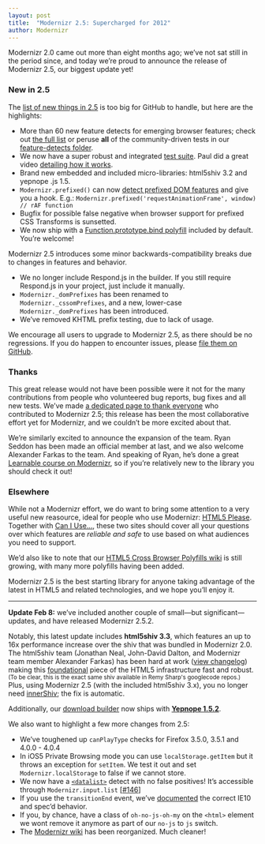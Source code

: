 ```yaml
---
layout: post
title:  "Modernizr 2.5: Supercharged for 2012"
author: Modernizr
---
```


Modernizr 2.0 came out more than eight months ago; we’ve not sat still in the period since, and today we’re proud to announce the release of Modernizr 2.5, our biggest update yet!

<h3 id="newin2.5">New in 2.5</h3>

The <a href="https://github.com/Modernizr/Modernizr/compare/v2.0.6...v2.5.1">list of new things in 2.5</a> is too big for GitHub to handle, but here are the highlights:

 * More than 60 new feature detects for emerging browser features; check out <a href="https://gist.github.com/783522a92b79a0868532">the full list</a> or peruse **all** of the community-driven tests in our <a href="https://github.com/Modernizr/Modernizr/tree/master/feature-detects">feature-detects folder</a>.
 * We now have a super robust and integrated <a href="http://modernizr.github.com/Modernizr/test/index.html">test suite</a>. Paul did a great video <a href="http://www.youtube.com/watch?feature=player_embedded&amp;v=Mbt6h1BFW8g">detailing how it works</a>.
 * Brand new embedded and included micro-libraries: html5shiv 3.2 and yepnope .js 1.5.
 * `Modernizr.prefixed()` can now <a href="/docs/#prefixeddom">detect prefixed DOM features</a> and give you a hook. E.g.: `Modernizr.prefixed('requestAnimationFrame', window) // rAF function`
 * Bugfix for possible false negative when browser support for prefixed CSS Transforms is sunsetted.
 * We now ship with a <a href="https://developer.mozilla.org/en/JavaScript/Reference/Global_Objects/Function/bind">Function.prototype.bind polyfill</a> included by default. You&#8217;re welcome!

 Modernizr 2.5 introduces some minor backwards-compatibility breaks due to changes in features and behavior.

 * We no longer include Respond.js in the builder. If you still require Respond.js in your project, just include it manually.
 * `Modernizr._domPrefixes` has been renamed to `Modernizr._cssomPrefixes`, and a new, lower-case `Modernizr._domPrefixes` has been introduced.
 * We’ve removed KHTML prefix testing, due to lack of usage.

 We encourage all users to upgrade to Modernizr 2.5, as there should be no regressions. If you do happen to encounter issues, please <a href="https://github.com/Modernizr/Modernizr/wiki/Filing-a-bug">file them on GitHub</a>.

 <h3 id="thanks">Thanks</h3>

 This great release would not have been possible were it not for the many contributions from people who volunteered bug reports, bug fixes and all new tests. We’ve made <a href="/contributors/">a dedicated page to thank everyone</a> who contributed to Modernizr 2.5; this release has been the most collaborative effort yet for Modernizr, and we couldn’t be more excited about that.

We’re similarly excited to announce the expansion of the team. Ryan Seddon has been made an official member at last, and we also welcome Alexander Farkas to the team. And speaking of Ryan, he’s done a great <a href="https://learnable.com/courses/modernizr-front-end-development-done-right-2561">Learnable course on Modernizr</a>, so if you’re relatively new to the library you should check it out!

<h3 id="elsewhere">Elsewhere</h3>

While not a Modernizr effort, we do want to bring some attention to a very useful new reasource, ideal for people who use Modernizr: <a href="http://html5please.us/">HTML5 Please</a>. Together with <a href="http://caniuse.com/">Can I Use…</a>, these two sites should cover all your questions over which features are _reliable and safe_ to use based on what audiences you need to support.

We’d also like to note that our <a href="https://github.com/Modernizr/Modernizr/wiki/HTML5-Cross-Browser-Polyfills">HTML5 Cross Browser Polyfills wiki</a> is still growing, with many more polyfills having been added.

Modernizr 2.5 is the best starting library for anyone taking advantage of the latest in HTML5 and related technologies, and we hope you’ll enjoy it.

---

<p id="update252"><strong>Update Feb 8:</strong> we’ve included another couple of small—but significant—updates, and have released Modernizr 2.5.2.</p>

Notably, this latest update includes **html5shiv 3.3**, which features an up to 16x performance increase over the shiv that was bundled in Modernizr 2.0. The html5shiv team (Jonathan Neal, John-David Dalton, and Modernizr team member Alexander Farkas) has been hard at work (<a href="https://github.com/aFarkas/html5shiv/wiki">view changelog</a>) making this <a href="http://paulirish.com/2011/the-history-of-the-html5-shiv/">foundational</a> piece of the HTML5 infrastructure fast and robust. <small>(To be clear, this is the exact same shiv available in Remy Sharp's googlecode repos.)</small> Plus, using Modernizr 2.5 (with the included html5shiv 3.x), you no longer need <a href="http://jdbartlett.com/innershiv/">innerShiv</a>; the fix is automatic.

Additionally, our <a href="/download/">download builder</a> now ships with **<a href="http://yepnopejs.com/#whatsnew">Yepnope 1.5.2</a>**.

We also want to highlight a few more changes from 2.5:

 * We’ve toughened up `canPlayType` checks for Firefox 3.5.0, 3.5.1 and 4.0.0 - 4.0.4
 * In iOS5 Private Browsing mode you can use `localStorage.getItem` but it throws an exception for `setItem`. We test it out and set `Modernizr.localStorage` to false if we cannot store.
 * We now have a <a href="http://html5please.us/#datalist">`<datalist>`</a> detect with no false positives! It’s accessible through `Modernizr.input.list` [<a href="https://github.com/Modernizr/Modernizr/issues/146">#146</a>]
 * If you use the `transitionEnd` event, we’ve <a href="http://www.modernizr.com/docs/#s25">documented</a> the correct IE10 and spec’d behavior.
 * If you, by chance, have a class of `oh-no-js-oh-my` on the `<html>` element we wont remove it anymore as part of our `no-js` to `js` switch.
 * The <a href="https://github.com/Modernizr/Modernizr/wiki">Modernizr wiki</a> has been reorganized. Much cleaner!
